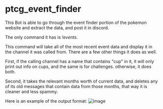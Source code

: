 # ptcg_event_finder

This Bot is able to go through the event finder portion of the pokemon website and extract the data, and post it in discord.

The only command it has is *!events*.

This command will take all of the most recent event data and display it in the channel it was called from. There are a few other things it does as well.

First, if the calling channel has a name that contains "cup" in it, it will only print out info on cups, and the same is for challenges. otherwise, it does both.

Second, it takes the relevant months worth of current data, and deletes any of its old messages that contain data from those months, that way it is cleaner and less spammy.

Here is an example of the output format:
![image](https://github.com/user-attachments/assets/1bcd2360-a991-420f-9f31-2eef0e0f3f61)
